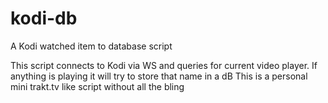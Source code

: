 # kodi-db
A Kodi watched item to database script

This script connects to Kodi via WS and queries for current
video player. If anything is playing it will try to store
that name in a dB
This is a personal mini trakt.tv like script without all the bling

